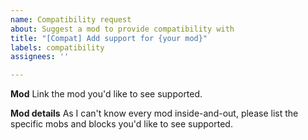 ```yaml
---
name: Compatibility request
about: Suggest a mod to provide compatibility with
title: "[Compat] Add support for {your mod}"
labels: compatibility
assignees: ''

---
```


**Mod**
Link the mod you'd like to see supported.

**Mod details**
As I can't know every mod inside-and-out, please list the specific mobs and blocks you'd like to see supported.
